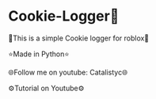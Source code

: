# Cookie-Logger🍪
💎This is a simple Cookie logger for roblox💎

⭐Made in Python⭐

🌐Follow me on youtube: Catalistyc🌐

⚙️Tutorial on Youtube⚙️
